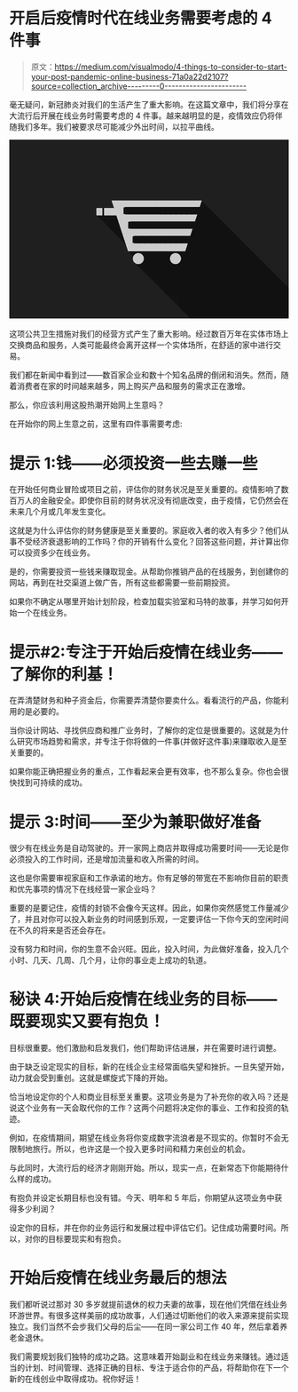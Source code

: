 # 开启后疫情时代在线业务需要考虑的 4 件事

> 原文：<https://medium.com/visualmodo/4-things-to-consider-to-start-your-post-pandemic-online-business-71a0a22d2107?source=collection_archive---------0----------------------->

毫无疑问，新冠肺炎对我们的生活产生了重大影响。在这篇文章中，我们将分享在大流行后开展在线业务时需要考虑的 4 件事。越来越明显的是，疫情效应仍将伴随我们多年。我们被要求尽可能减少外出时间，以拉平曲线。

![](img/a36314e8ed2f9f3c3ff7f5c8eb2338a6.png)

这项公共卫生措施对我们的经营方式产生了重大影响。经过数百万年在实体市场上交换商品和服务，人类可能最终会离开这样一个实体场所，在舒适的家中进行交易。

我们都在新闻中看到过——数百家企业和数十个知名品牌的倒闭和消失。然而，随着消费者在家的时间越来越多，网上购买产品和服务的需求正在激增。

那么，你应该利用这股热潮开始网上生意吗？

在开始你的网上生意之前，这里有四件事需要考虑:

# 提示 1:钱——必须投资一些去赚一些

在开始任何商业冒险或项目之前，评估你的财务状况是至关重要的。疫情影响了数百万人的金融安全。即使你目前的财务状况没有彻底改变，由于疫情，它仍然会在未来几个月或几年发生变化。

这就是为什么评估你的财务健康是至关重要的。家庭收入者的收入有多少？他们从事不受经济衰退影响的工作吗？你的开销有什么变化？回答这些问题，并计算出你可以投资多少在线业务。

是的，你需要投资一些钱来赚取现金。从帮助你推销产品的在线服务，到创建你的网站，再到在社交渠道上做广告，所有这些都需要一些前期投资。

如果你不确定从哪里开始计划阶段，检查加载实验室和马特的故事，并学习如何开始一个在线业务。

# 提示#2:专注于开始后疫情在线业务——了解你的利基！

在弄清楚财务和种子资金后，你需要弄清楚你要卖什么。看看流行的产品，你能利用的是必要的。

当你设计网站、寻找供应商和推广业务时，了解你的定位是很重要的。这就是为什么研究市场趋势和需求，并专注于你将做的一件事(并做好这件事)来赚取收入是至关重要的。

如果你能正确把握业务的重点，工作看起来会更有效率，也不那么复杂。你也会很快找到可持续的成功。

# 提示 3:时间——至少为兼职做好准备

很少有在线业务是自动驾驶的。开一家网上商店并取得成功需要时间——无论是你必须投入的工作时间，还是增加流量和收入所需的时间。

这也是你需要审视家庭和工作承诺的地方。你有足够的带宽在不影响你目前的职责和优先事项的情况下在线经营一家企业吗？

重要的是要记住，疫情的封锁不会像今天这样。因此，如果你突然感觉工作量减少了，并且对你可以投入新业务的时间感到乐观，一定要评估一下你今天的空闲时间在不久的将来是否还会存在。

没有努力和时间，你的生意不会兴旺。因此，投入时间，为此做好准备，投入几个小时、几天、几周、几个月，让你的事业走上成功的轨道。

# 秘诀 4:开始后疫情在线业务的目标——既要现实又要有抱负！

目标很重要。他们激励和启发我们，他们帮助评估进展，并在需要时进行调整。

由于缺乏设定现实的目标，新的在线企业主经常面临失望和挫折。一旦失望开始，动力就会受到重创。这就是螺旋式下降的开始。

恰当地设定你的个人和商业目标至关重要。这项业务是为了补充你的收入吗？还是说这个业务有一天会取代你的工作？这两个问题将决定你的事业、工作和投资的轨迹。

例如，在疫情期间，期望在线业务将你变成数字流浪者是不现实的。你暂时不会无限制地旅行。所以，也许这是一个投入更多时间和精力来创业的机会。

与此同时，大流行后的经济才刚刚开始。所以，现实一点，在新常态下你能期待什么样的成功。

有抱负并设定长期目标也没有错。今天、明年和 5 年后，你期望从这项业务中获得多少利润？

设定你的目标，并在你的业务运行和发展过程中评估它们。记住成功需要时间。所以，对你的目标要现实和有抱负。

# 开始后疫情在线业务最后的想法

我们都听说过那对 30 多岁就提前退休的权力夫妻的故事，现在他们凭借在线业务环游世界。有很多这样美丽的成功故事，人们通过切断他们的收入来源来提前实现独立。我们当然不会步我们父母的后尘——在同一家公司工作 40 年，然后拿着养老金退休。

我们需要规划我们独特的成功之路。这意味着开始副业和在线业务来赚钱。通过适当的计划、时间管理、选择正确的目标、专注于适合你的产品，将帮助你在下一个新的在线创业中取得成功。祝你好运！
